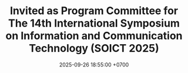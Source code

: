 ---
title:  Invited as Program Committee for The 14th International Symposium on Information and Communication Technology (SOICT 2025)
date: 2025-09-26 18:55:00 +0700
---